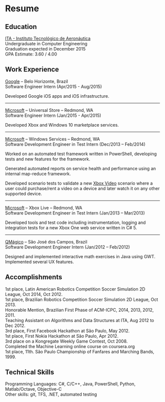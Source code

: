 Resume
===

Education
---

[ITA - Instituto Tecnológico de Aeronáutica][ITA]  
Undergraduate in Computer Engineering  
Graduation expected in December 2015  
GPA Estimate: 3.60 / 4.00

Work Experience
---

[Google][GOOG] – Belo Horizonte, Brazil  
Software Engineer Intern (Apr/2015 - Aug/2015)

Developed Google iOS apps and iOS infrastructure.

***

[Microsoft][MS] – Universal Store – Redmond, WA  
Software Engineer Intern (Jan/2015 - Apr/2015)

Developed Xbox and Windows 10 marketplace services.

***

[Microsoft][MS] – Windows Services – Redmond, WA  
Software Development Engineer in Test Intern (Dec/2013 – Feb/2014)

Worked on an automated test framework written in PowerShell, developing tests and new features for the framework.

Generated automated reports on service health and performance using an internal map-reduce framework.

Developed scenario tests to validate a new [Xbox Video][XBXV] scenario where a user could purchase/rent a video on a device and later watch it on any other supported device.

***

[Microsoft][MS] – Xbox Live – Redmond, WA  
Software Development Engineer in Test Intern (Jan/2013 – Mar/2013)

Developed tools and test code including instrumentation, logging and integration tests for a new Xbox One web service written in C# 5.

***

[QMágico][QM] – São José dos Campos, Brazil  
Software Development Engineer Intern (Jan/2012 – Feb/2012)

Designed and implemented interactive math exercises in Java using GWT. Implemented several UX features.

Accomplishments
---
1st place, Latin American Robotics Competition Soccer Simulation 2D League, Oct 2014, Oct 2012.  
1st place, Brazilian Robotics Competition Soccer Simulation 2D League, Oct 2013.  
Honorable Mention, Brazilian First Phase of ACM-ICPC, 2014, 2013, 2012, 2011.  
Teaching Assistant on Algorithms and Data Structures at ITA, Aug 2012 to Dec 2012.  
3rd place, First Facebook Hackathon at São Paulo, May 2012.  
1st place, First Nokia Hackathon at São Paulo, Apr 2012.  
3rd place on a Kongregate Weekly Game Contest, Oct 2008.  
Completed the Machine Learning online course on coursera.org  
1st place, 11th. São Paulo Championship of Fanfares and Marching Bands, 1999.  

Technical Skills
---
Programming Languages: C#, C/C++, Java, PowerShell, Python, Matlab/Octave, Objective-C  
Other skills: git, TFS, .NET, automated testing

[ITA]: 	http://www.ita.br
[GOOG]: http://www.google.com
[MS]: 	http://www.microsoft.com
[QM]:	http://www.qmagico.com.br
[XBXV]: http://video.xbox.com
	